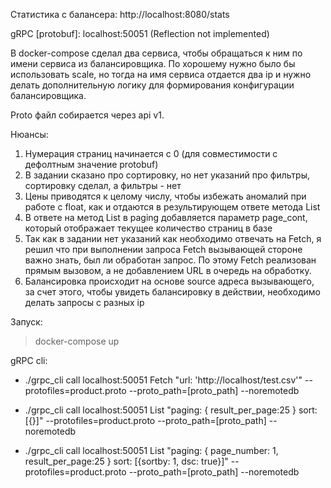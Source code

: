 Статистика с балансера: http://localhost:8080/stats

gRPC [protobuf]:  localhost:50051 (Reflection not implemented)

В docker-compose сделал два сервиса, чтобы обращаться к ним по имени сервиса из балансировщика. По хорошему нужно было бы использовать scale, но тогда на имя сервиса отдается два ip и нужно делать дополнительную логику для формирования конфигурации балансировщика.

Proto файл собирается через api v1.

Нюансы:
1) Нумерация страниц начинается с 0 (для совместимости с дефолтным значение protobuf)
2) В задании сказано про сортировку, но нет указаний про фильтры, сортировку сделал, а фильтры - нет
3) Цены приводятся к целому числу, чтобы избежать аномалий при работе с float, как и отдаются в результирующем ответе метода List
4) В ответе на метод List в paging добавляется параметр page_cont, который отображает текущее количество страниц в базе
5) Так как в задании нет указаний как необходимо отвечать на Fetch, я решил что при выполнении запроса Fetch вызывающей стороне важно знать, был ли обработан запрос. По этому Fetch реализован прямым вызовом, а не добавлением URL в очередь на обработку.
6) Балансировка происходит на основе source адреса вызывающего, за счет этого, чтобы увидеть балансировку в действии, необходимо делать запросы с разных ip

Запуск:
> docker-compose up

gRPC cli:

* ./grpc_cli call localhost:50051 Fetch "url: 'http://localhost/test.csv'" --protofiles=product.proto --proto_path=[proto_path] --noremotedb

* ./grpc_cli call localhost:50051 List "paging: { result_per_page:25 } sort: [{}]" --protofiles=product.proto --proto_path=[proto_path] --noremotedb

* ./grpc_cli call localhost:50051 List "paging: { page_number: 1, result_per_page:25 } sort: [{sortby: 1, dsc: true}]" --protofiles=product.proto --proto_path=[proto_path] --noremotedb
